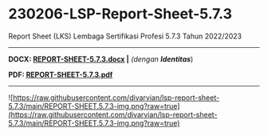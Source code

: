 # 230206-LSP-Report-Sheet-5.7.3
Report Sheet (LKS) Lembaga Sertifikasi Profesi 5.7.3 Tahun 2022/2023

---

**DOCX: [REPORT-SHEET-5.7.3.docx](https://github.com/divarvian/lsp-report-sheet-5.7.3/blob/main/REPORT-SHEET-5.7.3.docx?raw=true) |** *(dengan **Identitas***)

**PDF: [REPORT-SHEET-5.7.3.pdf](https://github.com/divarvian/lsp-report-sheet-5.7.3/blob/main/REPORT-SHEET-5.7.3.pdf?raw=true)**

---
![https://raw.githubusercontent.com/divarvian/lsp-report-sheet-5.7.3/main/REPORT-SHEET.5.7.3-img.png?raw=true](https://raw.githubusercontent.com/divarvian/lsp-report-sheet-5.7.3/main/REPORT-SHEET.5.7.3-img.png?raw=true)
